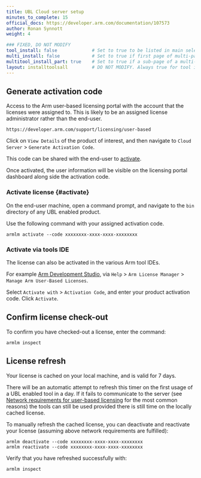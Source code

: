 ```yaml
---
title: UBL Cloud server setup
minutes_to_complete: 15
official_docs: https://developer.arm.com/documentation/107573
author: Ronan Synnott
weight: 4

### FIXED, DO NOT MODIFY
tool_install: false             # Set to true to be listed in main selection page, else false
multi_install: false            # Set to true if first page of multi-page article, else false
multitool_install_part: true    # Set to true if a sub-page of a multi-page article, else false
layout: installtoolsall         # DO NOT MODIFY. Always true for tool install articles
---
```

## Generate activation code

Access to the Arm user-based licensing portal with the account that the licenses were assigned to. This is likely to be an assigned license administrator rather than the end-user.

```url
https://developer.arm.com/support/licensing/user-based
```
Click on `View Details` of the product of interest, and then navigate to `Cloud Server` > `Generate Activation Code`.

This code can be shared with the end-user to [activate](#activate).

Once activated, the user information will be visible on the licensing portal dashboard along side the activation code.


### Activate license {#activate}

On the end-user machine, open a command prompt, and navigate to the `bin` directory of any UBL enabled product.

Use the following command with your assigned activation code.
```console
armlm activate --code xxxxxxxx-xxxx-xxxx-xxxxxxxx
```

### Activate via tools IDE

The license can also be activated in the various Arm tool IDEs.

For example [Arm Development Studio](https://developer.arm.com/Tools%20and%20Software/Arm%20Development%20Studio), via `Help` > `Arm License Manager` > `Manage Arm User-Based Licenses`.

Select `Activate with` > `Activation Code`, and enter your product activation code. Click `Activate`.

## Confirm license check-out

To confirm you have checked-out a license, enter the command:
```console
armlm inspect
```

## License refresh

Your license is cached on your local machine, and is valid for 7 days.

There will be an automatic attempt to refresh this timer on the first usage of a UBL enabled tool in a day. If it fails to communicate to the server (see [Network requirements for user-based licensing](https://developer.arm.com/documentation/102516/latest/User-based-licensing-overview/Network-requirements-for-user-based-licensing) for the most common reasons) the tools can still be used provided there is still time on the locally cached license.

To manually refresh the cached license, you can deactivate and reactivate your license (assuming above network requirements are fulfilled):
```command
armlm deactivate --code xxxxxxxx-xxxx-xxxx-xxxxxxxx
armlm reactivate --code xxxxxxxx-xxxx-xxxx-xxxxxxxx
```
Verify that you have refreshed successfully with:
```command
armlm inspect
```
